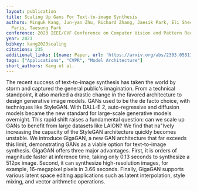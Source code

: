 ```yaml
---
layout: publication
title: Scaling Up Gans For Text-to-image Synthesis
authors: Minguk Kang, Jun-yan Zhu, Richard Zhang, Jaesik Park, Eli Shechtman, Sylvain
  Paris, Taesung Park
conference: 2023 IEEE/CVF Conference on Computer Vision and Pattern Recognition (CVPR)
year: 2023
bibkey: kang2023scaling
citations: 235
additional_links: [{name: Paper, url: 'https://arxiv.org/abs/2303.05511'}]
tags: ["Applications", "CVPR", "Model Architecture"]
short_authors: Kang et al.
---
```

The recent success of text-to-image synthesis has taken the world by storm
and captured the general public's imagination. From a technical standpoint, it
also marked a drastic change in the favored architecture to design generative
image models. GANs used to be the de facto choice, with techniques like
StyleGAN. With DALL-E 2, auto-regressive and diffusion models became the new
standard for large-scale generative models overnight. This rapid shift raises a
fundamental question: can we scale up GANs to benefit from large datasets like
LAION? We find that na\"Ively increasing the capacity of the StyleGAN
architecture quickly becomes unstable. We introduce GigaGAN, a new GAN
architecture that far exceeds this limit, demonstrating GANs as a viable option
for text-to-image synthesis. GigaGAN offers three major advantages. First, it
is orders of magnitude faster at inference time, taking only 0.13 seconds to
synthesize a 512px image. Second, it can synthesize high-resolution images, for
example, 16-megapixel pixels in 3.66 seconds. Finally, GigaGAN supports various
latent space editing applications such as latent interpolation, style mixing,
and vector arithmetic operations.